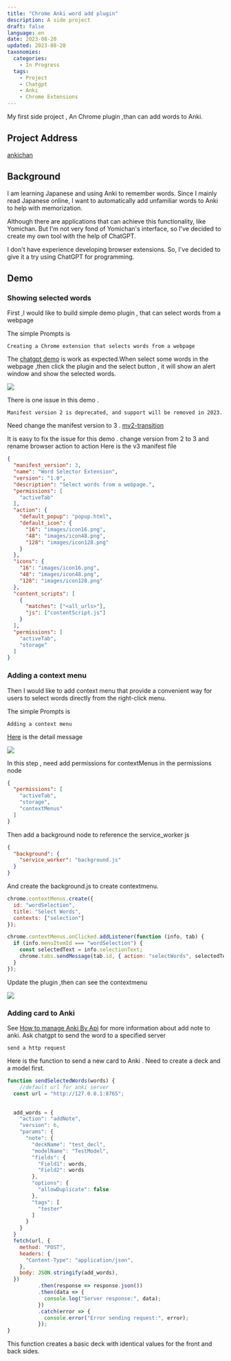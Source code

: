```yaml
---
title: "Chrome Anki word add plugin" 
description: A side project 
draft: false
language: en
date: 2023-08-20
updated: 2023-08-20
taxonomies:
  categories:
    - In Progress 
  tags:
    - Project
    - Chatgpt
    - Anki
    - Chrome Extensions
---
```


My first side project , An Chrome plugin ,than can add words to Anki.
<!-- more -->

## Project Address
[ankichan](https://github.com/erzhiqianyi/anki_chrome_plugin)

## Background
I am learning Japanese and using Anki to remember words.
Since I mainly read Japanese online, I want to automatically add unfamiliar words to Anki to help with memorization.

Although there are applications that can achieve this functionality, like Yomichan.
But I'm not very fond of Yomichan's interface, so I've decided to create my own tool with the help of ChatGPT.

I don't have experience developing browser extensions.
So, I've decided to give it a try using ChatGPT for programming.

## Demo
### Showing selected words
First ,I would like to build simple demo plugin , that can select words from a webpage  

The simple Prompts is 
```
Creating a Chrome extension that selects words from a webpage 
```

The [chatgpt demo](https://github.com/erzhiqianyi/anki_chrome_plugin/tree/dev/chatgpt-demo) 
is work as expected.When select some words in the webpage ,then click the plugin and the select button , 
it will show an alert window and show the selected words.

![](../01-select-word-plugin.png)

There is one issue in this demo . 
```
Manifest version 2 is deprecated, and support will be removed in 2023.
```
Need change the manifest version to 3 .
[mv2-transition](https://developer.chrome.com/blog/mv2-transition/)

It is easy to fix the issue for this demo . 
change version from 2 to 3 and rename browser action to action 
Here is the v3 manifest file 
```json
{
  "manifest_version": 3,
  "name": "Word Selector Extension",
  "version": "1.0",
  "description": "Select words from a webpage.",
  "permissions": [
    "activeTab"
  ],
  "action": {
    "default_popup": "popup.html",
    "default_icon": {
      "16": "images/icon16.png",
      "48": "images/icon48.png",
      "128": "images/icon128.png"
    }
  },
  "icons": {
    "16": "images/icon16.png",
    "48": "images/icon48.png",
    "128": "images/icon128.png"
  },
  "content_scripts": [
    {
      "matches": ["<all_urls>"],
      "js": ["contentScript.js"]
    }
  ],
  "permissions": [
    "activeTab",
    "storage"
  ]
}
```
### Adding a context menu

Then I would like to add context menu that
provide a convenient way for users to select words directly from 
the right-click menu.

The simple Prompts is

```
Adding a context menu
```
[Here](https://chat.openai.com/share/2e129dab-91bc-4b64-9f13-40f2af2fd1ed) is the detail message 

![](../02-add_context_menu.png)

In this step , need add permissions for contextMenus in the permissions node 
```json
{
  "permissions": [
    "activeTab",
    "storage",
    "contextMenus"
  ]
}
```

Then add a background node to reference the service_worker js
```json
{
  "background": {
    "service_worker": "background.js"
  }
}
```

And create the background.js to create contextmenu.
```js
chrome.contextMenus.create({
  id: "wordSelection",
  title: "Select Words",
  contexts: ["selection"]
});

chrome.contextMenus.onClicked.addListener(function (info, tab) {
  if (info.menuItemId === "wordSelection") {
    const selectedText = info.selectionText;
    chrome.tabs.sendMessage(tab.id, { action: "selectWords", selectedText });
  }
});

```
Update the plugin ,then can see the contextmenu

![](../03-contextmenu.png)

### Adding card to Anki
See [How to manage Anki By Api](../how-to-manage-anki-by-api) for more information about add note to anki.
Ask chatgpt to send the word to a specified server
```
send a http request 
```
Here is the function to send a new card to Anki .
Need to create a deck and a model first.
```javascript
function sendSelectedWords(words) {
    //default url for anki server
  const url = "http://127.0.0.1:8765"; 
  

  add_words = {
    "action": "addNote",
    "version": 6,
    "params": {
      "note": {
        "deckName": "test_decl",
        "modelName": "TestModel",
        "fields": {
          "Field1": words,
          "Field2": words
        },
        "options": {
          "allowDuplicate": false
        },
        "tags": [
          "tester"
        ]
      }
    }
  }
  fetch(url, {
    method: "POST",
    headers: {
      "Content-Type": "application/json",
    },
    body: JSON.stringify(add_words),
  })
          .then(response => response.json())
          .then(data => {
            console.log("Server response:", data);
          })
          .catch(error => {
            console.error("Error sending request:", error);
          });
}
```

This function creates a basic deck with identical values for the front and back sides.